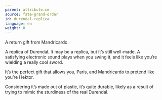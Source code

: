 ```yaml
---
parent: attribute.ce
source: fate-grand-order
id: durendal-replica
language: en
weight: 0
---
```


A return gift from Mandricardo.

A replica of Durendal. It may be a replica, but it’s still well-made. A satisfying electronic sound plays when you swing it, and it feels like you’re wielding a really cool sword.

It’s the perfect gift that allows you, Paris, and Mandricardo to pretend like you’re Hektor.

Considering it’s made out of plastic, it’s quite durable, likely as a result of trying to mimic the sturdiness of the real Durendal.
